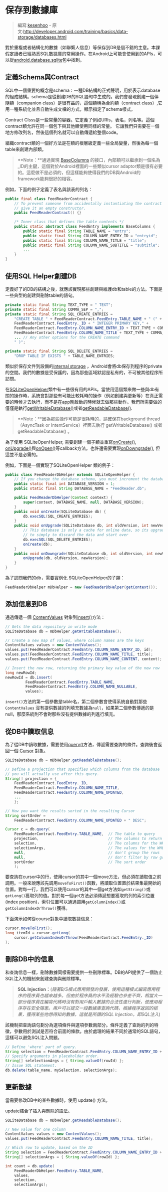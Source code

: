 # 保存到數據庫

> 編寫:[kesenhoo](https://github.com/kesenhoo) - 原文:<http://developer.android.com/training/basics/data-storage/databases.html>

對於重複或者結構化的數據（如聯繫人信息）等保存到DB是個不錯的主意。本課假定讀者已經熟悉SQL數據庫的常用操作。在Android上可能會使用到的APIs，可以從[android.database.sqlite](http://developer.android.com/reference/android/database/sqlite/package-summary.html)包中找到。

## 定義Schema與Contract

SQL中一個重要的概念是schema：一種DB結構的正式聲明，用於表示database的組成結構。schema是從創建DB的SQL語句中生成的。我們會發現創建一個伴隨類（companion class）是很有益的，這個類稱為合約類（contract class）,它用一種系統化並且自動生成文檔的方式，顯示指定了schema樣式。

Contract Clsss是一些常量的容器。它定義了例如URIs，表名，列名等。這個contract類允許在同一個包下與其他類使用同樣的常量。 它讓我們只需要在一個地方修改列名，然後這個列名就可以自動傳遞給整個code。

組織contract類的一個好方法是在類的根層級定義一些全局變量，然後為每一個table來創建內部類。

> **Note：**通過實現 [BaseColumns](http://developer.android.com/reference/android/provider/BaseColumns.html) 的接口，內部類可以繼承到一個名為_ID的主鍵，這個對於Android裡面的一些類似cursor adaptor類是很有必要的。這麼做不是必須的，但這樣能夠使得我們的DB與Android的framework能夠很好的相容。

例如，下面的例子定義了表名與該表的列名：

```java
public final class FeedReaderContract {
    // To prevent someone from accidentally instantiating the contract class,
    // give it an empty constructor.
    public FeedReaderContract() {}

    /* Inner class that defines the table contents */
    public static abstract class FeedEntry implements BaseColumns {
        public static final String TABLE_NAME = "entry";
        public static final String COLUMN_NAME_ENTRY_ID = "entryid";
        public static final String COLUMN_NAME_TITLE = "title";
        public static final String COLUMN_NAME_SUBTITLE = "subtitle";
        ...
    }
}
```

## 使用SQL Helper創建DB

定義好了的DB的結構之後，就應該實現那些創建與維護db和table的方法。下面是一些典型的創建與刪除table的語句。

```java
private static final String TEXT_TYPE = " TEXT";
private static final String COMMA_SEP = ",";
private static final String SQL_CREATE_ENTRIES =
    "CREATE TABLE " + FeedReaderContract.FeedEntry.TABLE_NAME + " (" +
    FeedReaderContract.FeedEntry._ID + " INTEGER PRIMARY KEY," +
    FeedReaderContract.FeedEntry.COLUMN_NAME_ENTRY_ID + TEXT_TYPE + COMMA_SEP +
    FeedReaderContract.FeedEntry.COLUMN_NAME_TITLE + TEXT_TYPE + COMMA_SEP +
    ... // Any other options for the CREATE command
    " )";

private static final String SQL_DELETE_ENTRIES =
    "DROP TABLE IF EXISTS " + TABLE_NAME_ENTRIES;
```

類似於保存文件到設備的[internal storage](http://developer.android.com/guide/topics/data/data-storage.html#filesInternal) ，Android會將db保存到程序的private的空間。我們的數據是受保護的，因為那些區域默認是私有的，不可被其他程序所訪問。

在[SQLiteOpenHelper](http://developer.android.com/reference/android/database/sqlite/SQLiteOpenHelper.html)類中有一些很有用的APIs。當使用這個類來做一些與db有關的操作時，系統會對那些有可能比較耗時的操作（例如創建與更新等）在真正需要的時候才去執行，而不是在app剛啟動的時候就去做那些動作。我們所需要做的僅僅是執行<a href="http://developer.android.com/reference/android/database/sqlite/SQLiteOpenHelper.html#getWritableDatabase()">getWritableDatabase()</a>或者<a href="http://developer.android.com/reference/android/database/sqlite/SQLiteOpenHelper.html#getReadableDatabase()">getReadableDatabase()</a>.

> **Note：**因為那些操作可能是很耗時的，請確保在background thread（AsyncTask or IntentService）裡面去執行 getWritableDatabase() 或者 getReadableDatabase() 。

為了使用 SQLiteOpenHelper, 需要創建一個子類並重寫<a href="http://developer.android.com/reference/android/database/sqlite/SQLiteOpenHelper.html#onCreate(android.database.sqlite.SQLiteDatabase)">onCreate()</a>, <a href="http://developer.android.com/reference/android/database/sqlite/SQLiteOpenHelper.html#onUpgrade(android.database.sqlite.SQLiteDatabase, int, int)">onUpgrade()</a>與<a href="http://developer.android.com/reference/android/database/sqlite/SQLiteOpenHelper.html#onOpen(android.database.sqlite.SQLiteDatabase)">onOpen()</a>等callback方法。也許還需要實現<a href="http://developer.android.com/reference/android/database/sqlite/SQLiteOpenHelper.html#onDowngrade(android.database.sqlite.SQLiteDatabase, int, int)">onDowngrade()</a>, 但這並不是必需的。

例如，下面是一個實現了SQLiteOpenHelper 類的例子：

```java
public class FeedReaderDbHelper extends SQLiteOpenHelper {
    // If you change the database schema, you must increment the database version.
    public static final int DATABASE_VERSION = 1;
    public static final String DATABASE_NAME = "FeedReader.db";

    public FeedReaderDbHelper(Context context) {
        super(context, DATABASE_NAME, null, DATABASE_VERSION);
    }
    public void onCreate(SQLiteDatabase db) {
        db.execSQL(SQL_CREATE_ENTRIES);
    }
    public void onUpgrade(SQLiteDatabase db, int oldVersion, int newVersion) {
        // This database is only a cache for online data, so its upgrade policy is
        // to simply to discard the data and start over
        db.execSQL(SQL_DELETE_ENTRIES);
        onCreate(db);
    }
    public void onDowngrade(SQLiteDatabase db, int oldVersion, int newVersion) {
        onUpgrade(db, oldVersion, newVersion);
    }
}
```

為了訪問我們的db，需要實例化 SQLiteOpenHelper的子類：

```java
FeedReaderDbHelper mDbHelper = new FeedReaderDbHelper(getContext());
```

## 添加信息到DB

通過傳遞一個 [ContentValues](http://developer.android.com/reference/android/content/ContentValues.html) 對象到<a href="http://developer.android.com/reference/android/database/sqlite/SQLiteDatabase.html#insert(java.lang.String, java.lang.String, android.content.ContentValues)">insert()</a>方法：

```java
// Gets the data repository in write mode
SQLiteDatabase db = mDbHelper.getWritableDatabase();

// Create a new map of values, where column names are the keys
ContentValues values = new ContentValues();
values.put(FeedReaderContract.FeedEntry.COLUMN_NAME_ENTRY_ID, id);
values.put(FeedReaderContract.FeedEntry.COLUMN_NAME_TITLE, title);
values.put(FeedReaderContract.FeedEntry.COLUMN_NAME_CONTENT, content);

// Insert the new row, returning the primary key value of the new row
long newRowId;
newRowId = db.insert(
         FeedReaderContract.FeedEntry.TABLE_NAME,
         FeedReaderContract.FeedEntry.COLUMN_NAME_NULLABLE,
         values);
```

`insert()`方法的第一個參數是table名，第二個參數會使得系統自動對那些`ContentValues` 沒有提供數據的列填充數據為`null`，如果第二個參數傳遞的是null，那麼系統則不會對那些沒有提供數據的列進行填充。

## 從DB中讀取信息

為了從DB中讀取數據，需要使用<a href="http://developer.android.com/reference/android/database/sqlite/SQLiteDatabase.html#query(boolean, java.lang.String, java.lang.String[], java.lang.String, java.lang.String[], java.lang.String, java.lang.String, java.lang.String, java.lang.String)">query()</a>方法，傳遞需要查詢的條件。查詢後會返回一個 [Cursor](http://developer.android.com/reference/android/database/Cursor.html) 對象。

```java
SQLiteDatabase db = mDbHelper.getReadableDatabase();

// Define a projection that specifies which columns from the database
// you will actually use after this query.
String[] projection = {
    FeedReaderContract.FeedEntry._ID,
    FeedReaderContract.FeedEntry.COLUMN_NAME_TITLE,
    FeedReaderContract.FeedEntry.COLUMN_NAME_UPDATED,
    ...
    };

// How you want the results sorted in the resulting Cursor
String sortOrder =
    FeedReaderContract.FeedEntry.COLUMN_NAME_UPDATED + " DESC";

Cursor c = db.query(
    FeedReaderContract.FeedEntry.TABLE_NAME,  // The table to query
    projection,                               // The columns to return
    selection,                                // The columns for the WHERE clause
    selectionArgs,                            // The values for the WHERE clause
    null,                                     // don't group the rows
    null,                                     // don't filter by row groups
    sortOrder                                 // The sort order
    );
```
要查詢在cursor中的行，使用cursor的其中一個move方法，但必須在讀取值之前調用。一般來說應該先調用`moveToFirst()`函數，將讀取位置置於結果集最開始的位置。對每一行，我們可以使用cursor的其中一個get方法如`getString()`或`getLong()`獲取列的值。對於每一個get方法必須傳遞想要獲取的列的索引位置(index position)，索引位置可以通過調用`getColumnIndex()`或`getColumnIndexOrThrow()`獲得。

下面演示如何從course對象中讀取數據信息：

```java
cursor.moveToFirst();
long itemId = cursor.getLong(
    cursor.getColumnIndexOrThrow(FeedReaderContract.FeedEntry._ID)
);
```

## 刪除DB中的信息

和查詢信息一樣，刪除數據同樣需要提供一些刪除標準。DB的API提供了一個防止SQL注入的機制來創建查詢與刪除標準。

> **SQL Injection：**(*隨著B/S模式應用開發的發展，使用這種模式編寫應用程序的程序員也越來越多。但由於程序員的水平及經驗也參差不齊，相當大一部分程序員在編寫代碼時沒有對用戶輸入數據的合法性進行判斷，使應用程序存在安全隱患。用戶可以提交一段數據庫查詢代碼，根據程序返回的結果，獲得某些他想得知的數據，這就是所謂的SQL Injection，即SQL注入*)

該機制把查詢語句劃分為選項條件與選項參數兩部分。條件定義了查詢的列的特徵，參數用於測試是否符合前面的條款。由於處理的結果不同於通常的SQL語句，這樣可以避免SQL注入問題。

```java
// Define 'where' part of query.
String selection = FeedReaderContract.FeedEntry.COLUMN_NAME_ENTRY_ID + " LIKE ?";
// Specify arguments in placeholder order.
String[] selelectionArgs = { String.valueOf(rowId) };
// Issue SQL statement.
db.delete(table_name, mySelection, selectionArgs);
```

## 更新數據

當需要修改DB中的某些數據時，使用 update() 方法。

update結合了插入與刪除的語法。

```java
SQLiteDatabase db = mDbHelper.getReadableDatabase();

// New value for one column
ContentValues values = new ContentValues();
values.put(FeedReaderContract.FeedEntry.COLUMN_NAME_TITLE, title);

// Which row to update, based on the ID
String selection = FeedReaderContract.FeedEntry.COLUMN_NAME_ENTRY_ID + " LIKE ?";
String[] selectionArgs = { String.valueOf(rowId) };

int count = db.update(
    FeedReaderDbHelper.FeedEntry.TABLE_NAME,
    values,
    selection,
    selectionArgs);
```
